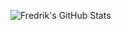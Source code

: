 ![Fredrik's GitHub Stats](https://github-readme-stats.vercel.app/api?username=fredrikWHaug&show_icons=true&theme=radical&count_private=true&include_all_commits=true&token=YOUR_PERSONAL_ACCESS_TOKEN)
